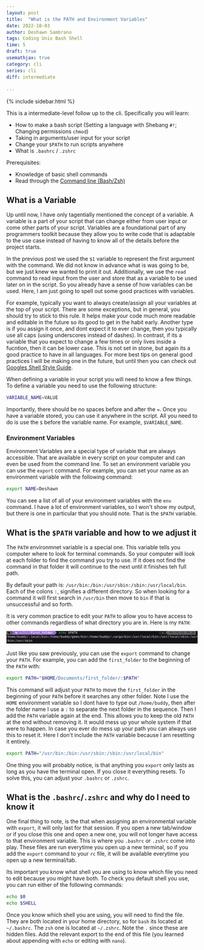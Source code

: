 ```yaml
---
layout: post
title:  "What is the PATH and Environment Variables"
date: 2022-10-03
author: Deshawn Sambrano
tags: Coding Unix Bash Shell
time: 5
draft: true
usemathjax: true
category: cli
series: cli
diff: intermediate

---
```


{% include sidebar.html %}

<section class="takeaways">

This is a intermediate-level follow up to the cli. Specifically you will learn:
- How to make a bash script (Setting a language with Shebang `#!`; Changing permissions `chmod`)
- Taking in arguments/user input for your script
- Change your `$PATH` to run scripts anywhere
- What is `.bashrc` / `.zshrc`

Prerequisites:

- Knowledge of basic shell commands 
- Read through the [Command line (Bash/Zsh)](cli.md)

</section>


## What is a Variable

<!-- excerpt-start -->
Up until now, I have only tagentially mentioned the concept of a variable.
A variable is a part of your script that can change either from user input or come other parts of your script.
Variables are a foundational part of any programmers toolkit because they allow you to write code that is adaptable to the use case instead of having to know all of the details before the project starts. 

In the previous post we used the `$1` variable to represent the first argument with the command.
We did not know in advance what is was going to be, but we just knew we wanted to print it out. 
Additionally, we use the `read` command to read input from the user and store that as a variable to be used later on in the script.
So you already have a sense of how variables can be used.
Here, I am just going to spell out some good practices with variables.

<!-- excerpt-end -->

For example, typically you want to always create/assign all your variables at the top of your script. 
There are some exceptions, but in general, you should try to stick to this rule.
It helps make your code much more readable and editable in the future so its good to get in the habit early.
Another type is if you assign it once, and dont expect it to ever change, then you typically use all caps (using underscores instead of dashes).
In contrast, if its a variable that you expect to change a few times or only lives inside a fucntion, then it can be lower case.
This is not set in stone, but again its a good practice to have in all languages.
For more best tips on general good practices I will be making one in the future, but until then you can check out [Googles Shell Style Guide][google-bash-style].

When defining a variable in your script you will need to know a few things. 
To define a variable you need to use the following structure:

```bash
VARIABLE_NAME=VALUE
```

Importantly, there should be no spaces before and after the `=`.
Once you have a variable stored, you can use it anywhere in the script.
All you need to do is use the `$` before the variable name. For example, `$VARIABLE_NAME`.


### Environment Variables

Environment Variables are a special type of variable that are always accessible.
That are available in every script on your computer and can even be used from the command line.
To set an environment variable you can use the `export` command.
For example, you can set your name as an environment variable with the following command:

```bash
export NAME=Deshawn
```

You can see a list of all of your environment variables with the `env` command.
I have a lot of environment variables, so I won't show my output, but there is one in particular that you should note.
That is the `$PATH` variable.

## What is the `$PATH` variable and how to we adjust it

The `PATH` environmnet variable is a special one.
This variable tells you computer where to look for terminal commands.
So your computer will look at each folder to find the command you try to use.
If it does not find the command in that folder it will continue to the next until it finishes teh full path.

By default your path is: `/usr/bin:/bin:/usr/sbin:/sbin:/usr/local/bin`.
Each of the colons `:`, signifies a different directory.
So when looking for a command it will first search in `/usr/bin` then move to `bin` if that is unsuccessful and so forth.

It is very common practice to edit your `PATH` to allow you to have access to other commands regardless of what directory you are in.
Here is my `PATH`:

![My Path](/assets/imgs/path.png)

Just like you saw previously, you can use the `export` command to change your `PATH`.
For example, you can add the `first_folder` to the beginning of the `PATH` with:

```bash
export PATH="$HOME/Documents/first_folder/:$PATH"
```

This command will adjust your `PATH` to move the `first_folder` in the beginning of your `PATH` before it searches any other folder.
Note I use the `HOME` environment variable so I dont have to type out `/home/buddy`, then after the folder name I use a `:` to separate the next folder in the sequence.
Then I add the `PATH` variable again at the end.
This allows you to keep the old `PATH` at the end without removing it.
It would mess up your whole system if that were to happen.
In case you ever do mess up your path you can always use this to reset it.
Here I don't include the `PATH` variable because I am resetting it entirely.

```bash
export PATH="/usr/bin:/bin:/usr/sbin:/sbin:/usr/local/bin"
```

One thing you will probably notice, is that anything you `export` only lasts as long as you have the terminal open.
If you close it everything resets.
To solve this, you can adjust your `.bashrc` or `.zshrc`.


## What is the `.bashrc`/`.zshrc` and why do I need to know it

One final thing to note, is the that when assigning an environmental variable with `export`, it will only last for that session.
If you open a new tab/window or if you close this one and open a new one, you will not longer have access to that environment variable.
This is where you `.bashrc` or `.zshrc` come into play.
These files are run everytime you open up a new terminal, so if you add the `export` command to your `rc` file, it will be available everytime you open up a new terminal/tab.

Its important you know what shell you are using to know which file you need to edit because you might have both.
To check you default shell you use, you can run either of the following commands:

```bash
echo $0
echo $SHELL
```

Once you know which shell you are using, you will need to find the file.
They are both located in your home directory, so for `bash` its located at `~/.bashrc`.
The `zsh` one is located at `~/.zshrc`.
Note the `.` since these are hidden files.
Add the relevant export to the end of this file (you learned about appending with `echo` or editing with `nano`).


[google-bash-style]: https://google.github.io/styleguide/shellguide.html "Google Shell Style Guide"
